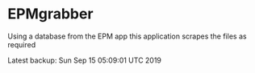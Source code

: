 # EPMgrabber
Using a database from the EPM app this application scrapes the files as required


Latest backup: Sun Sep 15 05:09:01 UTC 2019
